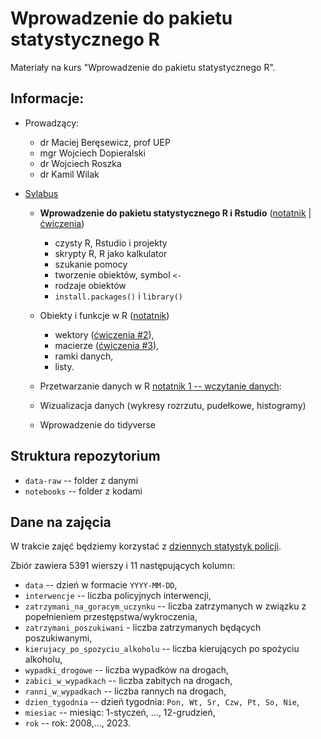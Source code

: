 # Wprowadzenie do pakietu statystycznego R

Materiały na kurs "Wprowadzenie do pakietu statystycznego R".

## Informacje:

+ Prowadzący: 
  + dr Maciej Beręsewicz, prof UEP 
  + mgr Wojciech Dopieralski
  + dr Wojciech Roszka
  + dr Kamil Wilak
  

+ [Sylabus](https://esylabus.ue.poznan.pl/pl/11/1/1/105/4?masterElement=105)
  + **Wprowadzenie do pakietu statystycznego R i Rstudio** ([notatnik](https://htmlpreview.github.io/?https://github.com/DepartmentOfStatisticsPUE/intro-R-2024/blob/main/codes/01-wprowadzenie.nb.html) | [ćwiczenia](https://htmlpreview.github.io/?https://github.com/DepartmentOfStatisticsPUE/intro-R-2024/blob/main/exercises/cw-01.html))
      + czysty R, Rstudio i projekty
      + skrypty R, R jako kalkulator
      + szukanie pomocy
      + tworzenie obiektów, symbol `<-`
      + rodzaje obiektów
      + `install.packages()` i `library()`
  + Obiekty i funkcje w R ([notatnik](https://htmlpreview.github.io/?https://github.com/DepartmentOfStatisticsPUE/intro-R-2024/blob/main/codes/02-obiekty.nb.html))
      + wektory ([ćwiczenia #2](https://htmlpreview.github.io/?https://github.com/DepartmentOfStatisticsPUE/intro-R-2024/blob/main/exercises/cw-02.html)), 
      + macierze ([ćwiczenia #3](https://htmlpreview.github.io/?https://github.com/DepartmentOfStatisticsPUE/intro-R-2024/blob/main/exercises/cw-03.html)),
      + ramki danych,
      + listy.
  + Przetwarzanie danych w R [notatnik 1 -- wczytanie danych](https://htmlpreview.github.io/?https://github.com/DepartmentOfStatisticsPUE/intro-R-2024/blob/main/codes/01-wczytanie-danych.nb.html):

  + Wizualizacja danych (wykresy rozrzutu, pudełkowe, histogramy)	
  + Wprowadzenie do tidyverse	
  

## Struktura repozytorium

+ `data-raw` -- folder z danymi
+ `notebooks` -- folder z kodami

## Dane na zajęcia

W trakcie zajęć będziemy korzystać z [dziennych statystyk policji](https://policja.pl/pol/form/1,Informacja-dzienna.html). 

Zbiór zawiera 5391 wierszy i 11 następujących kolumn:

+ `data` -- dzień w formacie `YYYY-MM-DD`,
+ `interwencje` -- liczba policyjnych interwencji,
+ `zatrzymani_na_goracym_uczynku` -- liczba zatrzymanych w związku z popełnieniem przestępstwa/wykroczenia,
+ `zatrzymani_poszukiwani` - liczba zatrzymanych będących poszukiwanymi,
+ `kierujacy_po_spozyciu_alkoholu` -- liczba kierujących po spożyciu alkoholu,
+ `wypadki_drogowe` -- liczba wypadków na drogach,
+ `zabici_w_wypadkach` -- liczba zabitych na drogach,
+ `ranni_w_wypadkach` -- liczba rannych na drogach,
+ `dzien_tygodnia` -- dzień tygodnia: `Pon, Wt, Sr, Czw, Pt, So, Nie`,
+ `miesiac` -- miesiąc: 1-styczeń, ..., 12-grudzień,
+ `rok` -- rok: 2008,..., 2023.

